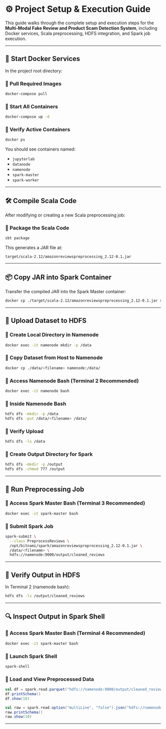 # ⚙️ Project Setup & Execution Guide

This guide walks through the complete setup and execution steps for the **Multi-Modal Fake Review and Product Scam Detection System**, including Docker services, Scala preprocessing, HDFS integration, and Spark job execution.

---

## 🚀 Start Docker Services

In the project root directory:

### 🔹 Pull Required Images
```bash
docker-compose pull
```

### 🔹 Start All Containers
```bash
docker-compose up -d
```

### 🔹 Verify Active Containers
```bash
docker ps
```

You should see containers named:
- `jupyterlab`
- `datanode`
- `namenode`
- `spark-master`
- `spark-worker`

---

## 🛠️ Compile Scala Code

After modifying or creating a new Scala preprocessing job:

### 🔹 Package the Scala Code
```bash
sbt package
```

This generates a JAR file at:
```
target/scala-2.12/amazonreviewspreprocessing_2.12-0.1.jar
```

---

## 📦 Copy JAR into Spark Container

Transfer the compiled JAR into the Spark Master container:
```bash
docker cp ./target/scala-2.12/amazonreviewspreprocessing_2.12-0.1.jar spark-master:/opt/bitnami/spark/
```

---

## 📁 Upload Dataset to HDFS

### 🔹 Create Local Directory in Namenode
```bash
docker exec -it namenode mkdir -p /data
```

### 🔹 Copy Dataset from Host to Namenode
```bash
docker cp ./data/<filename> namenode:/data/
```

### 🔹 Access Namenode Bash (Terminal 2 Recommended)
```bash
docker exec -it namenode bash
```

### 🔹 Inside Namenode Bash
```bash
hdfs dfs -mkdir -p /data
hdfs dfs -put /data/<filename> /data/
```

### 🔹 Verify Upload
```bash
hdfs dfs -ls /data
```

### 🔹 Create Output Directory for Spark
```bash
hdfs dfs -mkdir -p /output
hdfs dfs -chmod 777 /output
```

---

## 🧪 Run Preprocessing Job

### 🔹 Access Spark Master Bash (Terminal 3 Recommended)
```bash
docker exec -it spark-master bash
```

### 🔹 Submit Spark Job
```bash
spark-submit \
  --class PreprocessReviews \
  /opt/bitnami/spark/amazonreviewspreprocessing_2.12-0.1.jar \
  /data/<filename> \
  hdfs://namenode:9000/output/cleaned_reviews
```

---

## 📂 Verify Output in HDFS

In Terminal 2 (namenode bash):
```bash
hdfs dfs -ls /output/cleaned_reviews
```

---

## 🔍 Inspect Output in Spark Shell

### 🔹 Access Spark Master Bash (Terminal 4 Recommended)
```bash
docker exec -it spark-master bash
```

### 🔹 Launch Spark Shell
```bash
spark-shell
```

### 🔹 Load and View Preprocessed Data
```scala
val df = spark.read.parquet("hdfs://namenode:9000/output/cleaned_reviews")
df.printSchema()
df.show(10)

val raw = spark.read.option("multiLine", "false").json("hdfs://namenode:9000/data/All_Beauty.jsonl")
raw.printSchema()
raw.show(10)
```

---
